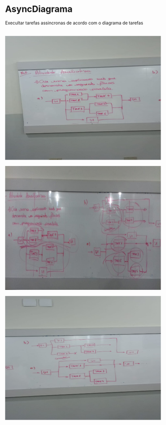 # AsyncDiagrama
Execultar tarefas assincronas de acordo com o diagrama de tarefas
<br />
<br />
<br />
<img src="https://github.com/abmaelaraujosilva/AsyncDiagrama/blob/master/DiagramasDeTasksAsync/Diagramas1.jpeg" width="600" height="400"/>
<br />
<br />
<img src="https://github.com/abmaelaraujosilva/AsyncDiagrama/blob/master/DiagramasDeTasksAsync/Diagramas2.jpeg" width="600" height="400"/>
<br />
<br />
<img src="https://github.com/abmaelaraujosilva/AsyncDiagrama/blob/master/DiagramasDeTasksAsync/Diagramas3.jpeg" width="600" height="400"/>
